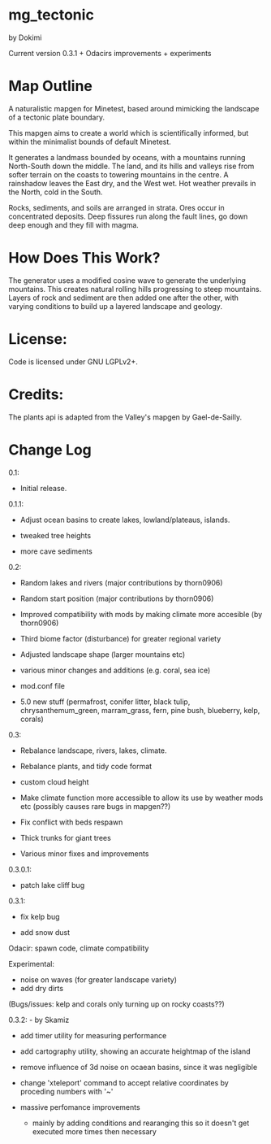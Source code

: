 # mg_tectonic
by Dokimi

Current version 0.3.1 + Odacirs improvements + experiments

# Map Outline
A naturalistic mapgen for Minetest, based around mimicking the landscape of a tectonic plate boundary.

This mapgen aims to create a world which is scientifically informed, but within the minimalist bounds of default Minetest.

It generates a landmass bounded by oceans, with a mountains running North-South down the middle. The land, and its hills and valleys rise from softer terrain on the coasts to towering mountains in the centre. A rainshadow leaves the East dry, and the West wet. Hot weather prevails in the North, cold in the South.

Rocks, sediments, and soils are arranged in strata. Ores occur in concentrated deposits. Deep fissures run along the fault lines, go down deep enough and they fill with magma.




# How Does This Work?
The generator uses a modified cosine wave to generate the underlying mountains. This creates natural rolling hills progressing to steep mountains. Layers of rock and sediment are then added one after the other, with varying conditions to build up a layered landscape and geology.


# License:

Code is licensed under GNU LGPLv2+.




# Credits:
The plants api is adapted from the Valley's mapgen by Gael-de-Sailly.


# Change Log

0.1:

- Initial release.


0.1.1:

- Adjust ocean basins to create lakes, lowland/plateaus, islands.

- tweaked tree heights

- more cave sediments


0.2:

- Random lakes and rivers (major contributions by thorn0906)

- Random start position (major contributions by thorn0906)

- Improved compatibility with mods by making climate more accesible (by thorn0906)

- Third biome factor (disturbance) for greater regional variety

- Adjusted landscape shape (larger mountains etc)

- various minor changes and additions (e.g. coral, sea ice)

- mod.conf file

- 5.0 new stuff (permafrost, conifer litter, black tulip, chrysanthemum_green, marram_grass, fern, pine bush, blueberry, kelp, corals)


0.3:

- Rebalance landscape, rivers, lakes, climate.

- Rebalance plants, and tidy code format

- custom cloud height

- Make climate function more accessible to allow its use by weather mods etc (possibly causes rare bugs in mapgen??)

- Fix conflict with beds respawn

- Thick trunks for giant trees

- Various minor fixes and improvements

0.3.0.1:

- patch lake cliff bug

0.3.1:

- fix kelp bug

- add snow dust

Odacir: spawn code, climate compatibility

Experimental:
- noise on waves (for greater landscape variety)
- add dry dirts


(Bugs/issues: kelp and corals only turning up on rocky coasts??)


0.3.2:																- by Skamiz
- add timer utility for measuring performance
- add cartography utility, showing an accurate heightmap of the island

- remove influence of 3d noise on ocaean basins, since it was negligible
- change 'xteleport' command to accept relative coordinates by proceding numbers with '~'

- massive perfomance improvements
	- mainly by adding conditions and rearanging this so it doesn't get executed more times then necessary
